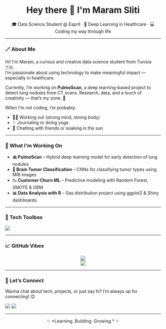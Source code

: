 <h1 align="center">Hey there 👋 I'm Maram Sliti</h1>

<p align="center">
  🎓 Data Science Student @ Esprit · 🧬 Deep Learning in Healthcare · 💻 Coding my way through life
</p>

---

### 🪄 About Me

Hi! I'm Maram, a curious and creative data science student from Tunisia 🇹🇳.  
I’m passionate about using technology to make meaningful impact — especially in healthcare.

Currently, I’m working on **PulmoScan**, a deep learning-based project to detect lung nodules from CT scans. Research, data, and a touch of creativity — that’s my zone. 🤍

When I’m not coding, I’m probably:
- 🏋️‍♀️ Working out (strong mind, strong body)
- ✨ Journaling or doing yoga
- 💬 Chatting with friends or soaking in the sun

---

### 💼 What I'm Working On

- **🫁 PulmoScan** – Hybrid deep learning model for early detection of lung nodules  
- **🧠 Brain Tumor Classification** – CNNs for classifying tumor types using MRI images  
- **📉 Customer Churn ML** – Predictive modeling with Random Forest, SMOTE & GBM  
- **📊 Data Analysis with R** – Gas distribution project using ggplot2 & Shiny dashboards

---

### 🧰 Tech Toolbox

<p>
  <img src="https://skillicons.dev/icons?i=py,tensorflow,pytorch,sklearn,html,css,js,java,c,cpp,r,linux,git,github,vscode,jupyter" />
</p>

---

### 📈 GitHub Vibes

<p align="center">
  <img src="https://github-readme-stats.vercel.app/api?username=MaramSliti&show_icons=true&theme=tokyonight" />
  <br />
  <img src="https://github-readme-streak-stats.herokuapp.com?user=MaramSliti&theme=tokyonight" />
</p>

---

### 🌟 Let’s Connect

Wanna chat about tech, projects, or just say hi? I’m always up for connecting! 😊

<p>
  <a href="https://www.linkedin.com/in/YourLinkedInUsername/"><img src="https://img.shields.io/badge/-LinkedIn-blue?style=for-the-badge&logo=linkedin" /></a>
  <a href="mailto:your.email@example.com"><img src="https://img.shields.io/badge/-Email-c14438?style=for-the-badge&logo=gmail&logoColor=white" /></a>
</p>

---

<p align="center">
  ✨ *Learning. Building. Growing.* ✨
</p>
